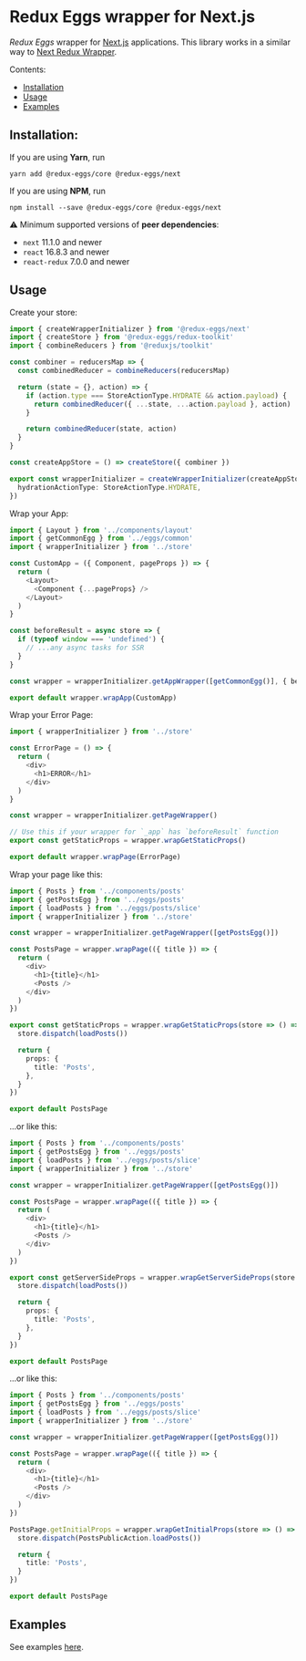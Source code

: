 # Redux Eggs wrapper for Next.js

_Redux Eggs_ wrapper for [Next.js](https://nextjs.org/) applications. This library works in a similar way
to [Next Redux Wrapper](https://github.com/kirill-konshin/next-redux-wrapper).

Contents:

- [Installation](#installation)
- [Usage](#usage)
- [Examples](#examples)

## Installation:

If you are using **Yarn**, run

```shell
yarn add @redux-eggs/core @redux-eggs/next
```

If you are using **NPM**, run

```shell
npm install --save @redux-eggs/core @redux-eggs/next
```

⚠️ Minimum supported versions of **peer dependencies**:

- `next` 11.1.0 and newer
- `react` 16.8.3 and newer
- `react-redux` 7.0.0 and newer

## Usage

Create your store:

```typescript
import { createWrapperInitializer } from '@redux-eggs/next'
import { createStore } from '@redux-eggs/redux-toolkit'
import { combineReducers } from '@reduxjs/toolkit'

const combiner = reducersMap => {
  const combinedReducer = combineReducers(reducersMap)

  return (state = {}, action) => {
    if (action.type === StoreActionType.HYDRATE && action.payload) {
      return combinedReducer({ ...state, ...action.payload }, action)
    }

    return combinedReducer(state, action)
  }
}

const createAppStore = () => createStore({ combiner })

export const wrapperInitializer = createWrapperInitializer(createAppStore, {
  hydrationActionType: StoreActionType.HYDRATE,
})
```

Wrap your App:

```typescript jsx
import { Layout } from '../components/layout'
import { getCommonEgg } from '../eggs/common'
import { wrapperInitializer } from '../store'

const CustomApp = ({ Component, pageProps }) => {
  return (
    <Layout>
      <Component {...pageProps} />
    </Layout>
  )
}

const beforeResult = async store => {
  if (typeof window === 'undefined') {
    // ...any async tasks for SSR
  }
}

const wrapper = wrapperInitializer.getAppWrapper([getCommonEgg()], { beforeResult })

export default wrapper.wrapApp(CustomApp)
```

Wrap your Error Page:

```typescript jsx
import { wrapperInitializer } from '../store'

const ErrorPage = () => {
  return (
    <div>
      <h1>ERROR</h1>
    </div>
  )
}

const wrapper = wrapperInitializer.getPageWrapper()

// Use this if your wrapper for `_app` has `beforeResult` function
export const getStaticProps = wrapper.wrapGetStaticProps()

export default wrapper.wrapPage(ErrorPage)
```

Wrap your page like this:

```typescript jsx
import { Posts } from '../components/posts'
import { getPostsEgg } from '../eggs/posts'
import { loadPosts } from '../eggs/posts/slice'
import { wrapperInitializer } from '../store'

const wrapper = wrapperInitializer.getPageWrapper([getPostsEgg()])

const PostsPage = wrapper.wrapPage(({ title }) => {
  return (
    <div>
      <h1>{title}</h1>
      <Posts />
    </div>
  )
})

export const getStaticProps = wrapper.wrapGetStaticProps(store => () => {
  store.dispatch(loadPosts())

  return {
    props: {
      title: 'Posts',
    },
  }
})

export default PostsPage
```

...or like this:

```typescript jsx
import { Posts } from '../components/posts'
import { getPostsEgg } from '../eggs/posts'
import { loadPosts } from '../eggs/posts/slice'
import { wrapperInitializer } from '../store'

const wrapper = wrapperInitializer.getPageWrapper([getPostsEgg()])

const PostsPage = wrapper.wrapPage(({ title }) => {
  return (
    <div>
      <h1>{title}</h1>
      <Posts />
    </div>
  )
})

export const getServerSideProps = wrapper.wrapGetServerSideProps(store => async () => {
  store.dispatch(loadPosts())

  return {
    props: {
      title: 'Posts',
    },
  }
})

export default PostsPage
```

...or like this:

```typescript jsx
import { Posts } from '../components/posts'
import { getPostsEgg } from '../eggs/posts'
import { loadPosts } from '../eggs/posts/slice'
import { wrapperInitializer } from '../store'

const wrapper = wrapperInitializer.getPageWrapper([getPostsEgg()])

const PostsPage = wrapper.wrapPage(({ title }) => {
  return (
    <div>
      <h1>{title}</h1>
      <Posts />
    </div>
  )
})

PostsPage.getInitialProps = wrapper.wrapGetInitialProps(store => () => {
  store.dispatch(PostsPublicAction.loadPosts())

  return {
    title: 'Posts',
  }
})

export default PostsPage
```

## Examples

See examples [here](https://github.com/fostyfost/redux-eggs/tree/main/docs/examples.md).
